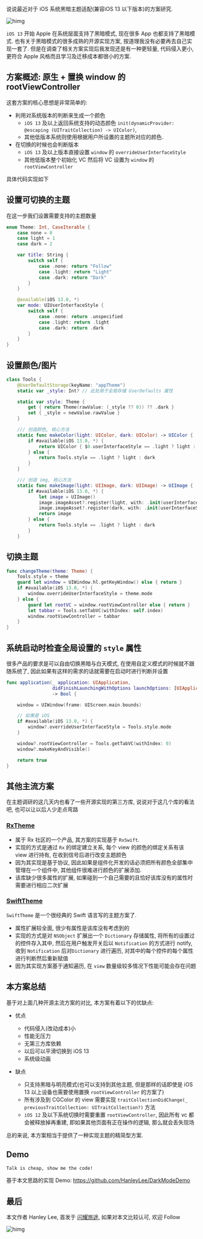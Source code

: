 说说最近对于 iOS 系统黑暗主题适配(兼容iOS 13 以下版本)的方案研究.

![himg](https://a.hanleylee.com/HKMS/2021-01-10192257.jpg?x-oss-process=style/WaMa)

`iOS 13` 开始 Apple 在系统层面支持了黑暗模式, 现在很多 App 也都支持了黑暗模式. 也有关于黑暗模式的很多成熟的开源实现方案, 按道理我没有必要再去自己实现一套了. 但是在调查了相关方案实现后我发现还是有一种更轻量, 代码侵入更小, 更符合 Apple 风格而且学习及迁移成本都很小的方案.

## 方案概述: 原生 + 置换 window 的 rootViewController

这套方案的核心思想是非常简单的:

- 利用对系统版本的判断来生成一个颜色
    - `iOS 13` 及以上返回系统支持的动态颜色 `init(dynamicProvider: @escaping (UITraitCollection) -> UIColor)`,
    - 其他低版本系统则使用根据用户所设置的主题所对应的颜色.
- 在切换的时候也会判断版本
    - `iOS 13` 及以上版本直接设置 `window` 的 `overrideUserInterfaceStyle`
    - 其他低版本整个初始化 VC 然后将 VC 设置为 `window` 的 `rootViewController`

具体代码实现如下

## 设置可切换的主题

在这一步我们设置需要支持的主题数量

```swift
enum Theme: Int, CaseIterable {
    case none = 0
    case light = 1
    case dark = 2

    var title: String {
        switch self {
            case .none: return "Follow"
            case .light: return "Light"
            case .dark: return "Dark"
        }
    }

    @available(iOS 13.0, *)
    var mode: UIUserInterfaceStyle {
        switch self {
            case .none: return .unspecified
            case .light: return .light
            case .dark: return .dark
        }
    }
}
```

## 设置颜色/图片

```swift
class Tools {
    @UserDefaultStorage(keyName: "appTheme")
    static var _style: Int? // 此处用于全局存储 UserDefaults 属性

    static var style: Theme {
        get { return Theme(rawValue: (_style ?? 0)) ?? .dark }
        set { _style = newValue.rawValue }
    }

    /// 创造颜色, 核心方法
    static func makeColor(light: UIColor, dark: UIColor) -> UIColor {
        if #available(iOS 13.0, *) {
            return UIColor { $0.userInterfaceStyle == .light ? light : dark }
        } else {
            return Tools.style == .light ? light : dark
        }
    }

    /// 创造 img, 核心方法
    static func makeImage(light: UIImage, dark: UIImage) -> UIImage {
        if #available(iOS 13.0, *) {
            let image = UIImage()
            image.imageAsset?.register(light, with: .init(userInterfaceStyle: .light))
            image.imageAsset?.register(dark, with: .init(userInterfaceStyle: .dark))
            return image
        } else {
            return Tools.style == .light ? light : dark
        }
    }
```

## 切换主题

```swift
func changeTheme(theme: Theme) {
    Tools.style = theme
    guard let window = UIWindow.hl.getKeyWindow() else { return }
    if #available(iOS 13.0, *) {
        window.overrideUserInterfaceStyle = theme.mode
    } else {
        guard let rootVC = window.rootViewController else { return }
        let tabbar = Tools.setTabVC(withIndex: self.index)
        window.rootViewController = tabbar
    }
}
```

## 系统启动时检查全局设置的 `style` 属性

很多产品的要求是可以自由切换黑暗与白天模式, 在使用自定义模式的时候就不跟随系统了, 因此如果有这样的需求的话就需要在启动时进行判断并设置

```swift
func application(_ application: UIApplication,
                 didFinishLaunchingWithOptions launchOptions: [UIApplication.LaunchOptionsKey: Any]?)
                 -> Bool {

    window = UIWindow(frame: UIScreen.main.bounds)

    // 如果是 iOS
    if #available(iOS 13.0, *) {
        window?.overrideUserInterfaceStyle = Tools.style.mode
    }

    window?.rootViewController = Tools.getTabVC(withIndex: 0)
    window?.makeKeyAndVisible()

    return true
}
```

## 其他主流方案

在主题调研的这几天内也看了一些开源实现的第三方库, 说说对于这几个库的看法吧, 也可以让以后人少走点弯路

### [RxTheme](https://github.com/RxSwiftCommunity/RxTheme)

- 属于 Rx 社区的一个产品, 其方案的实现基于 `RxSwift`.
- 实现的方式是通过 `Rx` 的绑定建立关系, 每个 view 的颜色的绑定关系有该 view 进行持有, 在收到信号后进行改变主题颜色
- 因为其实现是基于协议, 因此如果是组件化开发的话必须把所有颜色全部集中管理在一个组件中, 其他组件很难进行颜色的扩展添加.
- 该库缺少很多属性的扩展, 如果碰到一个自己需要的且恰好该库没有的属性时需要进行相应二次扩展

### [SwiftTheme](https://github.com/wxxsw/SwiftTheme)

`SwiftTheme` 是一个很经典的 Swift 语言写的主题方案了.

- 属性扩展较全面, 很少有属性是该库没有考虑到的
- 实现的方式是对 `NSObject` 扩展出一个 `Dictionary` 存储属性, 将所有的设置过的控件存入其中, 然后在用户触发开关后以 `Notification` 的方式进行 notify, 收到 `Notification` 后对`Dictionary` 进行遍历, 对其中的每个控件的每个属性进行判断然后重新赋值
- 因为其实现方案基于通知遍历, 在 `view` 数量级较多情况下性能可能会存在问题

## 本方案总结

基于对上面几种开源主流方案的对比, 本方案有着以下的优缺点:

- 优点

    - 代码侵入(改动成本)小
    - 性能无压力
    - 无第三方库依赖
    - 以后可以平滑切换到 iOS 13
    - 系统级动画

- 缺点

    - 只支持黑暗与明亮模式(也可以支持到其他主题, 但是那样的话即使是 iOS 13 以上设备也需要使用置换 `rootViewController` 的方案了)
    - 所有涉及到 CGColor 的 view 需要实现 `traitCollectionDidChange(_ previousTraitCollection: UITraitCollection?)` 方法
    - `iOS 12` 及以下系统切换时需要重置 `rootViewController`, 因此所有 vc 都会被释放掉再重建, 即如果其他页面有正在操作的逻辑, 那么就会丢失现场

总的来说, 本方案相当于提供了一种实现主题的精简型方案.

## Demo

`Talk is cheap, show me the code!`

基于本文思路的实现 Demo: <https://github.com/HanleyLee/DarkModeDemo>

## 最后

本文作者 Hanley Lee, 首发于 [闪耀旅途](hanleylee.com), 如果对本文比较认可, 欢迎 Follow

![himg](https://a.hanleylee.com/HKMS/2021-01-10191740.jpeg?x-oss-process=style/WaMa)

